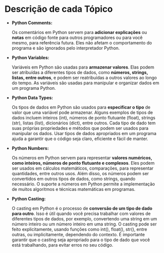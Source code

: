 # Descrição de cada Tópico

- **Python Comments:** 

    Os comentários em Python servem para **adicionar explicações** ou **notas** em código fonte para outros programadores ou para você mesmo, para referência futura. Eles não afetam o comportamento do programa e são ignorados pelo interpretador Python.

- **Python Variables:**

    Variáveis em Python são usadas para **armazenar valores**. Elas podem ser atribuídas a diferentes tipos de dados, como **números, strings, listas, entre outros**, e podem ser reatribuídas a outros valores ao longo do tempo. As variáveis são usadas para manipular e organizar dados em um programa Python.

- **Python Data Types:**

    Os tipos de dados em Python são usados para **especificar o tipo** de valor que uma variável pode armazenar. Alguns exemplos de tipos de dados incluem inteiros (int), números de ponto flutuante (float), strings (str), listas (list), dicionários (dict), entre outros. Cada tipo de dado tem suas próprias propriedades e métodos que podem ser usados para manipular os dados. Usar tipos de dados apropriados em um programa ajuda a garantir que o código seja claro, eficiente e fácil de manter.

- **Python Numbers:**

    Os números em Python servem para representar **valores numéricos, como inteiros, números de ponto flutuante e complexos**. Eles podem ser usados em cálculos matemáticos, comparações, para representar quantidades, entre outros usos. Além disso, os números podem ser convertidos em outros tipos de dados, como strings, quando necessário. O suporte a números em Python permite a implementação de muitos algoritmos e técnicas matemáticas em programas.

- **Python Casting:**

    O casting em Python é o processo de **conversão de um tipo de dado para outro**. Isso é útil quando você precisa trabalhar com valores de diferentes tipos de dados, por exemplo, convertendo uma string em um número inteiro ou um número inteiro em uma string. O casting pode ser feito explicitamente, usando funções como int(), float(), str(), entre outras, ou implicitamente, dependendo do contexto. É importante garantir que o casting seja apropriado para o tipo de dado que você está trabalhando, para evitar erros no seu código.